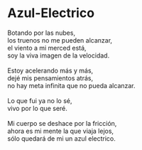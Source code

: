 # Azul-Electrico
Botando por las nubes,</br>
los truenos no me pueden alcanzar,</br>
el viento a mi merced está,</br>
soy la viva imagen de la velocidad.
</br></br>
Estoy acelerando más y más,</br>
dejé mis pensamientos atrás,</br>
no hay meta infinita que no pueda alcanzar.
</br></br>
Lo que fui ya no lo sé,</br>
vivo por lo que seré.</br>
</br>
Mi cuerpo se deshace por la fricción,</br>
ahora es mi mente la que viaja lejos,</br>
sólo quedará de mi un azul electrico.</br>

